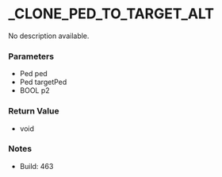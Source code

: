 # _CLONE_PED_TO_TARGET_ALT

No description available.

### Parameters
* Ped ped
* Ped targetPed
* BOOL p2

### Return Value
* void

### Notes
* Build: 463

